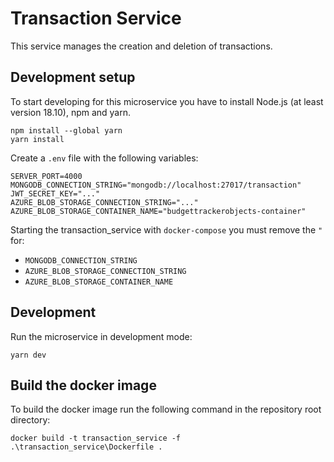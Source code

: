 # Transaction Service

This service manages the creation and deletion of transactions.


## Development setup
To start developing for this microservice you have to install 
Node.js (at least version 18.10), npm and yarn.

```
npm install --global yarn 
yarn install
```

Create a `.env` file with the following variables:

```
SERVER_PORT=4000
MONGODB_CONNECTION_STRING="mongodb://localhost:27017/transaction"
JWT_SECRET_KEY="..."
AZURE_BLOB_STORAGE_CONNECTION_STRING="..."
AZURE_BLOB_STORAGE_CONTAINER_NAME="budgettrackerobjects-container"
```

Starting the transaction_service with `docker-compose` you must remove the `"` for:
- `MONGODB_CONNECTION_STRING`
- `AZURE_BLOB_STORAGE_CONNECTION_STRING`
- `AZURE_BLOB_STORAGE_CONTAINER_NAME`

## Development
Run the microservice in development mode:
```
yarn dev
```

## Build the docker image
To build the docker image run the following command in the repository root directory:

```
docker build -t transaction_service -f .\transaction_service\Dockerfile .
```
